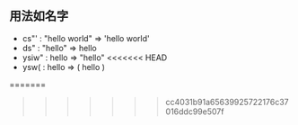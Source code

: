## 用法如名字
- cs"' : "hello world" => 'hello world' 
- ds"  : "hello" => hello
- ysiw" : hello => "hello"
<<<<<<< HEAD
- ysw(  : hello => ( hello )

=======
>>>>>>> cc4031b91a65639925722176c37016ddc99e507f
